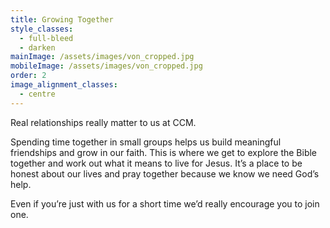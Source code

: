 ```yaml
---
title: Growing Together
style_classes:
  - full-bleed
  - darken
mainImage: /assets/images/von_cropped.jpg
mobileImage: /assets/images/von_cropped.jpg
order: 2
image_alignment_classes:
  - centre
---
```

Real relationships really matter to us at CCM.

Spending time together in small groups helps us build meaningful friendships and grow in our faith. This is where we get to explore the Bible together and work out what it means to live for Jesus. It’s a place to be honest about our lives and pray together because we know we need God’s help. 

Even if you’re just with us for a short time we’d really encourage you to join one.
